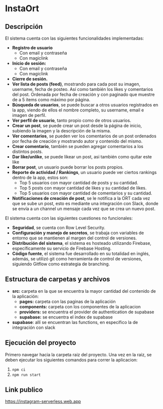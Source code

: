 # InstaOrt

## Descripción

El sistema cuenta con las siguientes funcionalidades implementadas:

- **Registro de usuario**
  - Con email y contraseña
  - Con magiclink
- **Inicio de sesión:**
  - Con email y contraseña
  - Con magiclink
- **Cierre de sesión.**
- **Ver lista de posts (feed)**, mostrando para cada post su imagen, username, fecha de posteo. Así como también los likes y comentarios del post. Ordenada por fecha de creación y con paginado que muestre de a 5 items como máximo por página. 
- **Búsqueda de usuarios**, se puede buscar a otros usuarios registrados en la app, viendo de ellos el nombre completo, su username, email e imagen de perfil.
- **Ver perfil de usuario**, tanto propio como de otros usuarios.
- **Crear un post**, se puede crear un post desde la página de inicio, subiendo la imagen y la descripción de la misma.
- **Ver comentarios**, se pueden ver los comentarios de un post ordenados por fecha de creación y mostrando autor y contenido del mismo.
- **Crear comentario**, también se pueden agregar comentarios a los distintos posts.
- **Dar like/unlike**, se puede likear un post, asi también como quitar este like
- **Borrar post**, un usuario puede borrar los posts propios. 
- **Reporte de actividad / Rankings**, un usuario puede ver ciertos rankings dentro de la app, estos son: 
  - Top 5 usuarios con mayor cantidad de posts y su cantidad.
  - Top 5 posts con mayor cantidad de likes y su cantidad de likes.
  - Top 5 usuarios con mayor cantidad de comentarios y su cantidad.
- **Notificaciones de creación de post**, se le notifica a la ORT cada vez que se sube un post, esto es mediante una integración con Slack, donde se envía a un channel un mensaje cada vez que se crea un nuevo post.

El sistema cuenta con las siguientes cuestiones no funcionales:
- **Seguridad**, se cuenta con Row Level Security.
- **Configuración y manejo de secretos**, se trabaja con variables de entorno que se mantienen al margen del control de versiones.
- **Distribución del sistema**, el sistema es hosteado utilizando Firebase, específicamente su servicio de Firebase Hosting.
- **Código fuente**, el sistema fue desarrollado en su totalidad en inglés, además, se utilizó git como herramienta de control de versiones, siguiendo Gitflow como estrategia de branching. 


## Estructura de carpetas y archivos

- **src:** carpeta en la que se encuentra la mayor cantidad del contenido de la aplicación:
  - **pages:** carpeta con las paginas de la aplicación
  - **components:** carpeta con los componentes de la aplicacion
  - **providers:** se encuentra el provider de authentication de supabase
  - **supabase:** se encuentra el index de supabase
- **supabase**: allí se encuentran las functions, en específico la de integración con slack

## Ejecución del proyecto

Primero navegar hacia la carpeta raiz del proyecto.
Una vez en la raiz, se deben ejecutar los siguientes comandos para correr la aplicacion:

1.  `npm ci`
2.  `npm run start`


## Link publico

https://instagram-serverless.web.app
